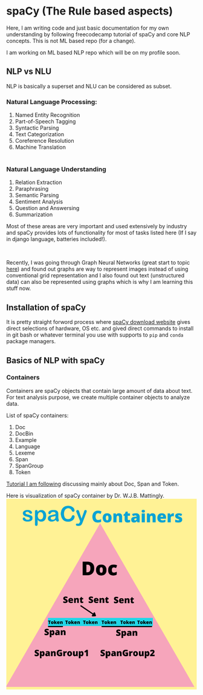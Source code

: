 # spaCy (The Rule based aspects)

Here, I am writing code and just basic documentation for my own understanding by following freecodecamp tutorial of spaCy and core NLP concepts. This is not ML based repo (for a change). <br>

I am working on ML based NLP repo which will be on my profile soon. 

## NLP vs NLU

NLP is basically a superset and NLU can be considered as subset.
<br>

### Natural Language Processing:
1. Named Entity Recognition
2. Part-of-Speech Tagging
3. Syntactic Parsing
4. Text Categorization
5. Coreference Resolution
6. Machine Translation
<br><br>

### Natural Language Understanding
1. Relation Extraction
2. Paraphrasing
3. Semantic Parsing
4. Sentiment Analysis
5. Question and Answersing
6. Summarization

Most of these areas are very important and used extensively by industry and spaCy provides lots of functionality for most of tasks listed here (If I say in django language, batteries included!).

<br>

Recently, I was going through Graph Neural Networks (great start to topic [here](https://distill.pub/2021/gnn-intro/)) and found out graphs are way to represent images instead of using conventional grid representation and I also found out text (unstructured data) can also be represented using graphs which is why I am learning this stuff now. 

## Installation of spaCy

It is pretty straight forword process where [spaCy download website](https://spacy.io/usage) gives direct selections of hardware, OS etc. and gived direct commands to install in git bash or whatever terminal you use with supports to `pip` and `conda` package managers. 

## Basics of NLP with spaCy

### Containers

Containers are spaCy objects that contain large amount of data about text. For text analysis purpose, we create multiple container objects to analyze data. <br>

List of spaCy containers:
1. Doc
2. DocBin
3. Example
4. Language
5. Lexeme
6. Span
7. SpanGroup
8. Token

[Tutorial I am following](https://www.youtube.com/watch?v=dIUTsFT2MeQ) discussing mainly about Doc, Span and Token.

Here is visualization of spaCy container by Dr. W.J.B. Mattingly.
![spaCy Container](/static/spacy_containers.png)